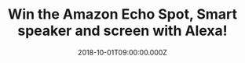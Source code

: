 ---
campaign-uuid: "c-72f0bc62-41b6-43c2-a486-173026bb414b"
type: "Competition"
category: "Technology"
date: "2018-10-01T09:00:00.000Z"
end-date: "2018-11-02T23:59:00.000Z"
disable-form: false
is_promoted: false
has_entry_page: true
title: "Win the Amazon Echo Spot, Smart speaker and screen with Alexa!"
competition-description: "<p>Echo Spot brings you everything you love about Alexa,\
  \ in an all-new stylish and compact design that can show you things. We are giving\
  \ away the brand new Amazon Echo Spot to one of our readers!</p>\r\n<p>Want to discover\
  \ all those things and features Alexa has to bring you? Click below for a chance\
  \ to win!</p>"
hero-header: "Win the Amazon Echo Spot, Smart speaker and screen with Alexa!"
terms-confirmation: "N/A"
banner-img: "https://assets.expresslyapp.com/asset-c6802563-ae4a-485a-9e2d-6bdb8c31318a.jpg"
logo-left-href: "aaa.nme.com"
logo-left-image: "https://assets.expresslyapp.com/asset-cc0089d3-dd08-4b3d-8f09-63b33be556e1.jpg"
logo-left-title: "NME AAA"
bg-image-hero: "https://assets.expresslyapp.com/asset-5542e26a-84f3-4ca1-96df-472abe4b43c5.jpg"
bg-image-first: "https://assets.expresslyapp.com/asset-c64081b5-c5b8-4a1d-9e04-258c073faed9.jpg"
section1-content: "</p>Just ask to see the weather, get the news with a video flash\
  \ briefing, set a music alarm (Amazon Music, Spotify & TuneIn supported), see lyrics\
  \ (available in UK only) with Amazon Music, see your calendar, browse and listen\
  \ to Audible audiobooks, and more! Personalise your Spot with a collection of clock\
  \ faces to suit your style or set a photo background from Prime Photos!</p>\r\n\
  <p>Alexa is always getting smarter the more you use Echo Spot, the more Alexa adapts\
  \ to your speech patterns, vocabulary and personal preferences. And because Spot\
  \ is always connected, updates are delivered automatically!\r\n<p>Enter the form\
  \ below for a chance to win the amazing Amazon Echo Spot and it could be yours!</p>\r\
  \n<p>Good luck!</p>"
entry-title: "Win the Amazon Echo Spot, Smart speaker and screen with Alexa!"
entry-content: "Enter the draw to win the Amazon Echo Spot, Smart speaker and screen\
  \ with Alexa by completing the form below before 23:59 on 2nd of November 2018."
has-winner: false
prize-description: "The Amazon Echo Spot, Smart speaker and screen with Alexa."
special-conditions: "Multiple entries are allowed up to one every day.\r\nThis competition\
  \ is also available on: https://https://club.expressly.io/competitions/amazon-echo-spot-giveaway"
country-restrictions:
- "GB"
---